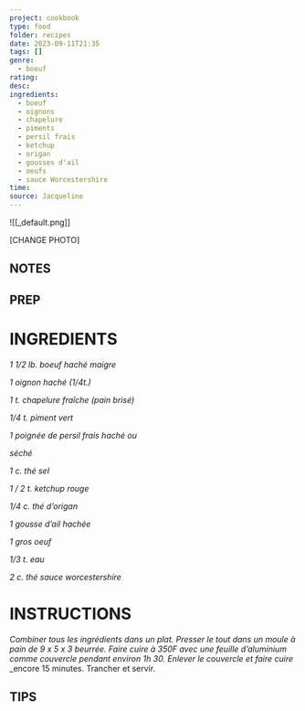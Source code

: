 ```yaml
---
project: cookbook
type: food
folder: recipes
date: 2023-09-11T21:35
tags: []
genre:
  - boeuf
rating: 
desc: 
ingredients:
  - boeuf
  - oignons
  - chapelure
  - piments
  - persil frais
  - ketchup
  - origan
  - gousses d'ail
  - oeufs
  - sauce Worcestershire
time: 
source: Jacqueline
---
```


![[_default.png]]

[CHANGE PHOTO]


## NOTES




## PREP


# INGREDIENTS

_1 1/2 lb. boeuf haché maigre_

_1 oignon haché (1/4t.)_

_1 t. chapelure fraîche (pain brisé)_

_1/4 t. piment vert_

_1 poignée de persil frais haché ou_

_séché_

_1 c. thé sel_

_1 / 2 t. ketchup rouge_

_1/4 c. thé d’origan_

_1 gousse d’ail hachée_

_1 gros oeuf_

_1/3 t. eau_

_2 c. thé sauce worcestershire_


# INSTRUCTIONS

_Combiner tous les ingrédients dans un plat._
_Presser le tout dans un moule à pain de 9 x 5_
_x 3 beurrée. Faire cuire à 350F avec une feuille_
_d’aluminium comme couvercle pendant environ_
_1h 30. Enlever le couvercle et faire cuire_
_encore 15 minutes. Trancher et servir.



## TIPS



